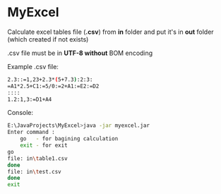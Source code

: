 MyExcel
=======

Calculate excel tables file (**.csv**) from **in** folder and put it's in **out** folder
(which created if not exists)

.csv file must be in **UTF-8 without** BOM encoding


Example .csv file:

```bash
2.3::=1,23+2.3*(5+7.3):2:3:
=A1*2.5+C1:=5/0:=2+A1:=E2:=D2
::::
1.2:1,3:=D1+A4
```

Console:

```bash
E:\JavaProjects\MyExcel>java -jar myexcel.jar
Enter command :
    go   - for bagining calculation
    exit - for exit
go
file: in\table1.csv
done
file: in\test.csv
done
exit
```